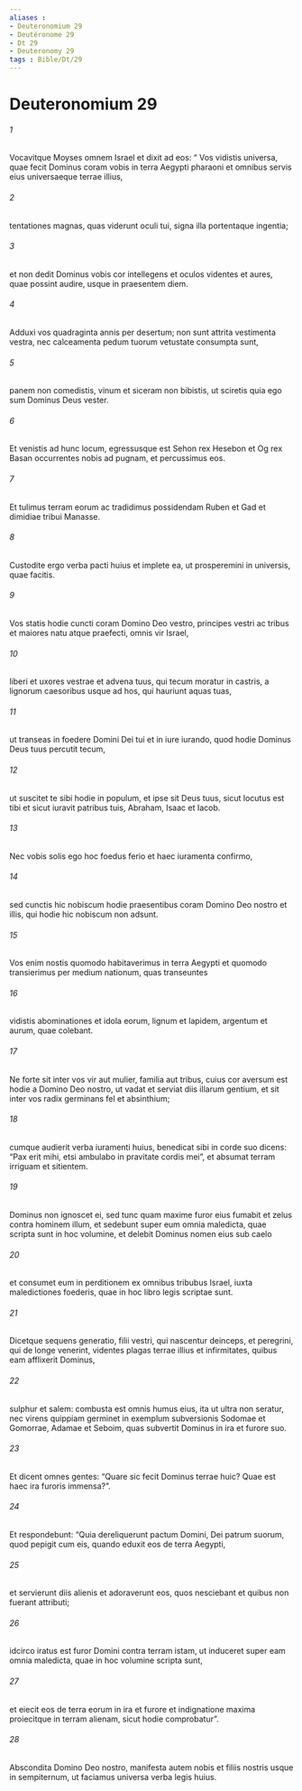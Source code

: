 ```yaml
---
aliases : 
- Deuteronomium 29
- Deutéronome 29
- Dt 29
- Deuteronomy 29
tags : Bible/Dt/29
---
```


# Deuteronomium 29

###### 1
Vocavitque Moyses omnem Israel et dixit ad eos: “ Vos vidistis universa, quae fecit Dominus coram vobis in terra Aegypti pharaoni et omnibus servis eius universaeque terrae illius, 
###### 2
tentationes magnas, quas viderunt oculi tui, signa illa portentaque ingentia; 
###### 3
et non dedit Dominus vobis cor intellegens et oculos videntes et aures, quae possint audire, usque in praesentem diem. 
###### 4
Adduxi vos quadraginta annis per desertum; non sunt attrita vestimenta vestra, nec calceamenta pedum tuorum vetustate consumpta sunt, 
###### 5
panem non comedistis, vinum et siceram non bibistis, ut sciretis quia ego sum Dominus Deus vester. 
###### 6
Et venistis ad hunc locum, egressusque est Sehon rex Hesebon et Og rex Basan occurrentes nobis ad pugnam, et percussimus eos. 
###### 7
Et tulimus terram eorum ac tradidimus possidendam Ruben et Gad et dimidiae tribui Manasse. 
###### 8
Custodite ergo verba pacti huius et implete ea, ut prosperemini in universis, quae facitis.
###### 9
Vos statis hodie cuncti coram Domino Deo vestro, principes vestri ac tribus et maiores natu atque praefecti, omnis vir Israel, 
###### 10
liberi et uxores vestrae et advena tuus, qui tecum moratur in castris, a lignorum caesoribus usque ad hos, qui hauriunt aquas tuas, 
###### 11
ut transeas in foedere Domini Dei tui et in iure iurando, quod hodie Dominus Deus tuus percutit tecum, 
###### 12
ut suscitet te sibi hodie in populum, et ipse sit Deus tuus, sicut locutus est tibi et sicut iuravit patribus tuis, Abraham, Isaac et Iacob.
###### 13
Nec vobis solis ego hoc foedus ferio et haec iuramenta confirmo, 
###### 14
sed cunctis hic nobiscum hodie praesentibus coram Domino Deo nostro et illis, qui hodie hic nobiscum non adsunt. 
###### 15
Vos enim nostis quomodo habitaverimus in terra Aegypti et quomodo transierimus per medium nationum, quas transeuntes 
###### 16
vidistis abominationes et idola eorum, lignum et lapidem, argentum et aurum, quae colebant. 
###### 17
Ne forte sit inter vos vir aut mulier, familia aut tribus, cuius cor aversum est hodie a Domino Deo nostro, ut vadat et serviat diis illarum gentium, et sit inter vos radix germinans fel et absinthium; 
###### 18
cumque audierit verba iuramenti huius, benedicat sibi in corde suo dicens: “Pax erit mihi, etsi ambulabo in pravitate cordis mei”, et absumat terram irriguam et sitientem. 
###### 19
Dominus non ignoscet ei, sed tunc quam maxime furor eius fumabit et zelus contra hominem illum, et sedebunt super eum omnia maledicta, quae scripta sunt in hoc volumine, et delebit Dominus nomen eius sub caelo 
###### 20
et consumet eum in perditionem ex omnibus tribubus Israel, iuxta maledictiones foederis, quae in hoc libro legis scriptae sunt.
###### 21
Dicetque sequens generatio, filii vestri, qui nascentur deinceps, et peregrini, qui de longe venerint, videntes plagas terrae illius et infirmitates, quibus eam afflixerit Dominus, 
###### 22
sulphur et salem: combusta est omnis humus eius, ita ut ultra non seratur, nec virens quippiam germinet in exemplum subversionis Sodomae et Gomorrae, Adamae et Seboim, quas subvertit Dominus in ira et furore suo. 
###### 23
Et dicent omnes gentes: “Quare sic fecit Dominus terrae huic? Quae est haec ira furoris immensa?”. 
###### 24
Et respondebunt: “Quia dereliquerunt pactum Domini, Dei patrum suorum, quod pepigit cum eis, quando eduxit eos de terra Aegypti, 
###### 25
et servierunt diis alienis et adoraverunt eos, quos nesciebant et quibus non fuerant attributi; 
###### 26
idcirco iratus est furor Domini contra terram istam, ut induceret super eam omnia maledicta, quae in hoc volumine scripta sunt, 
###### 27
et eiecit eos de terra eorum in ira et furore et indignatione maxima proiecitque in terram alienam, sicut hodie comprobatur”.
###### 28
Abscondita Domino Deo nostro, manifesta autem nobis et filiis nostris usque in sempiternum, ut faciamus universa verba legis huius.
